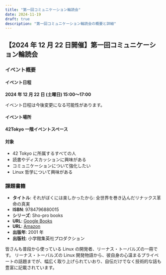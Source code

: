 ```yaml
---
title: "第一回コミュニケーション輪読会"
date: 2024-11-19
draft: true
description: "第一回コミュニケーション輪読会の概要と詳細"
---
```


## 【2024 年 12 月 22 日開催】第一回コミュニケーション輪読会

### イベント概要

#### イベント日程

**2024 年 12 月 22 日 (土曜日) 15:00〜17:00**

イベント日程は今後変更になる可能性があります。

#### イベント場所

**42Tokyo 一階イベントスペース**

#### 対象

- 42 Tokyo に所属するすべての人
- 読書やディスカッションに興味がある
- コミュニケーションについて強化したい
- Linux 哲学について興味がある

### 課題書籍

- **タイトル**: それがぼくには楽しかったから: 全世界を巻き込んだリナックス革命の真実
- **ISBN**: 9784796880015
- **シリーズ**: Sho-pro books
- **URL**: [Google Books](https://books.google.co.jp/books?id=sX02PQAACAAJ)
- **URL**: [Amazon](https://www.amazon.co.jp/%E3%81%9D%E3%82%8C%E3%81%8C%E3%81%BC%E3%81%8F%E3%81%AB%E3%81%AF%E6%A5%BD%E3%81%97%E3%81%8B%E3%81%A3%E3%81%9F%E3%81%8B%E3%82%89-%E5%85%A8%E4%B8%96%E7%95%8C%E3%82%92%E5%B7%BB%E3%81%8D%E8%BE%BC%E3%82%93%E3%81%A0%E3%83%AA%E3%83%8A%E3%83%83%E3%82%AF%E3%82%B9%E9%9D%A9%E5%91%BD%E3%81%AE%E7%9C%9F%E5%AE%9F-%E5%B0%8F%E3%83%97%E3%83%AD%E3%83%BB%E3%83%96%E3%83%83%E3%82%AF%E3%82%B9-%E3%83%AA%E3%83%BC%E3%83%8A%E3%82%B9-%E3%83%88%E3%83%BC%E3%83%90%E3%83%AB%E3%82%BA/dp/4796880011/ref=sr_1_1?__mk_ja_JP=%E3%82%AB%E3%82%BF%E3%82%AB%E3%83%8A&crid=2ZSCRR2CC4LO1&dib=eyJ2IjoiMSJ9.kDxWGtI8czmovvoiXgDLQsCivSVdJ4E7371PMUng4jfGjHj071QN20LucGBJIEps.wwGWSXsljAwBqWoiN8GYk5JFQkm_-cBcw2r5kOkFEFM&dib_tag=se&keywords=%E3%81%9D%E3%82%8C%E3%81%8C%E3%81%BC%E3%81%8F%E3%81%AB%E3%81%AF%E6%A5%BD%E3%81%97%E3%81%8B%E3%81%A3%E3%81%9F%E3%81%8B%E3%82%89&qid=1732014284&s=books&sprefix=%E3%81%9D%E3%82%8C%E3%81%8C%E3%81%BC%E3%81%8F%E3%81%AB%E3%81%AF%E6%A5%BD%E3%81%97%E3%81%8B%E3%81%A3%E3%81%9F%E3%81%8B%E3%82%89+%2Cstripbooks%2C165&sr=1-1)
- **出版年**: 2001 年
- **出版社**: 小学館集英社プロダクション

皆さんも普段から使っている Linux の開発者、リーナス・トーバルズの一冊です。
リーナス・トーバルズの Linux 開発物語から、彼自身の心温まるプライベートの話題までが、幅広く取り上げられていおり、自伝だけでなく技術的な話も豊富に記載されています。
